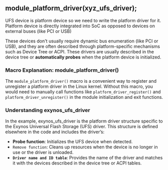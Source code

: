 ## module_platform_driver(xyz_ufs_driver);

UFS device is platform device so we need to write the platform driver for it.
Platform device is directly integrated into SoC as opposed to devices on external buses (like PCI or USB)

These devices don't usually require dynamic bus enumeration (like PCI or USB), and they are often described through platform-specific mechanisms such as Device Tree or ACPI.
These drivers are usually described in the device tree or **automatically probes** when the platform device is initialized.

### Macro Explanation: module_platform_driver()
The `module_platform_driver()` macro is a convenient way to register and unregister a platform driver in the Linux kernel. 
Without this macro, you would need to manually call functions like `platform_driver_register()` and `platform_driver_unregister()` in the module initialization and exit functions.

### Understanding exynos_ufs_driver

In the example, exynos_ufs_driver is the platform driver structure specific to the Exynos Universal Flash Storage (UFS) driver. This structure is defined elsewhere in the code and includes the driver’s:

- **Probe function**: Initializes the UFS device when detected.
- `Remove function`: Cleans up resources when the device is no longer in use or the driver is unloaded.
- **`Driver name and ID table`**: Provides the name of the driver and matches it with the devices described in the device tree or ACPI tables.

